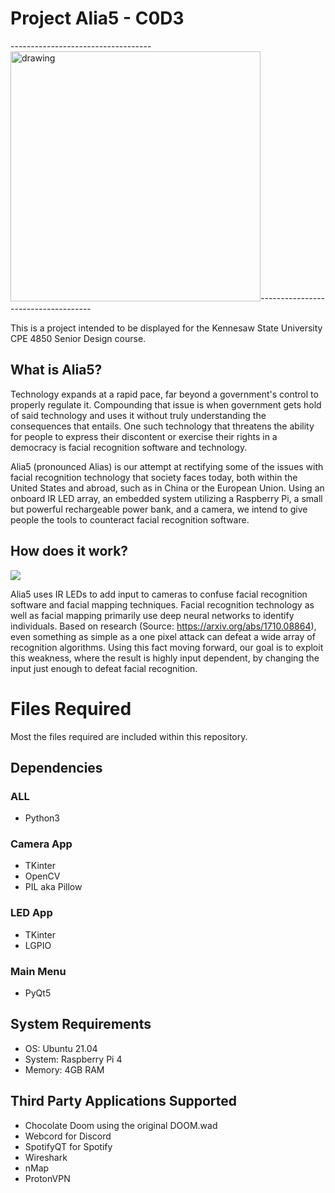# Project Alia5 - C0D3
-----------------------------------<img src="https://i.imgur.com/Bfi6vAU.png" alt="drawing" width="400"/></div>------------------------------------

This is a project intended to be displayed for the Kennesaw State University CPE 4850 Senior Design course. 

## What is Alia5?
Technology expands at a rapid pace, far beyond a government's control to properly regulate it. Compounding that issue is when government gets hold of said technology and uses it without truly understanding the consequences that entails. One such technology that threatens the ability for people to express their discontent or exercise their rights in a democracy is facial recognition software and technology.

Alia5 (pronounced Alias) is our attempt at rectifying some of the issues with facial recognition technology that society faces today, both within the United States and abroad, such as in China or the European Union. Using an onboard IR LED array, an embedded system utilizing a Raspberry Pi, a small but powerful rechargeable power bank, and a camera, we intend to give people the tools to counteract facial recognition software.

## How does it work?
![](final_623a80df93b86e00a3956ac1_818240.gif)

Alia5 uses IR LEDs to add input to cameras to confuse facial recognition software and facial mapping techniques. Facial recognition technology as well as facial mapping primarily use deep neural networks to identify individuals. Based on research (Source: https://arxiv.org/abs/1710.08864), even something as simple as a one pixel attack can defeat a wide array of recognition algorithms. Using this fact moving forward, our goal is to exploit this weakness, where the result is highly input dependent, by changing the input just enough to defeat facial recognition.

# Files Required
Most the files required are included within this repository.

## Dependencies
### ALL
* Python3

### Camera App
* TKinter
* OpenCV
* PIL aka Pillow

### LED App
* TKinter
* LGPIO

### Main Menu
* PyQt5

## System Requirements
* OS: Ubuntu 21.04
* System: Raspberry Pi 4
* Memory: 4GB RAM

## Third Party Applications Supported
* Chocolate Doom using the original DOOM.wad
* Webcord for Discord
* SpotifyQT for Spotify
* Wireshark
* nMap
* ProtonVPN
